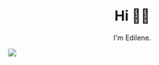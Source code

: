 <h1 align="center">Hi 👋🏼</h1>
<p align='center'>
I'm Edilene.
</p>

![](https://komarev.com/ghpvc/?username=edilenedacruz&color=d90166&style=pixel)

<!--
**edilenedacruz/edilenedacruz** is a ✨ _special_ ✨ repository because its `README.md` (this file) appears on your GitHub profile.

Here are some ideas to get you started:

- 🔭 I’m currently working on ...
- 🌱 I’m currently learning ...
- 👯 I’m looking to collaborate on ...
- 🤔 I’m looking for help with ...
- 💬 Ask me about ...
- 📫 How to reach me: ...
- 😄 Pronouns: ...
- ⚡ Fun fact: ...
-->
